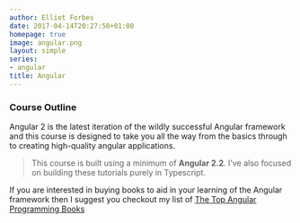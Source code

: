 ```yaml
---
author: Elliot Forbes
date: 2017-04-14T20:27:58+01:00
homepage: true
image: angular.png
layout: simple
series:
- angular
title: Angular
---
```


### Course Outline

Angular 2 is the latest iteration of the wildly successful Angular framework and this course is designed to take you all the way from the basics through to creating high-quality angular applications. 

> This course is built using a minimum of **Angular 2.2**. I've also focused on building these tutorials purely in Typescript.

If you are interested in buying books to aid in your learning of the Angular framework then I suggest you checkout my list of [The Top Angular Programming Books](/typescript/angular/best-books-for-learning-angular/)
